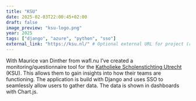 ```yaml
---
title: "KSU"
date: 2025-02-03T22:00:45+02:00
draft: false
image_preview: "ksu-logo.png"
year: 2025
tags: ["django", "azure", "python", "sso"]
external_link: "https://ksu.nl/" # Optional external URL for project (replaces project detail page).
---
```


With Maurice van Dinther from wafl.nu I’ve created a monitoring/questionnaire tool for the [Katholieke Scholenstichting Utrecht](https://www.ksu-utrecht.nl/) (KSU). This allows them to gain insights into how their teams are functioning. The application is build with Django and uses SSO to seamlessly allow users to gather data. The data is shown in dashboards with Chart.js.